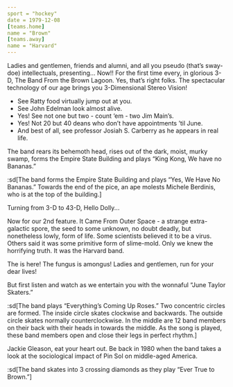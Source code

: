 ```yaml
---
sport = "hockey"
date = 1979-12-08
[teams.home]
name = "Brown"
[teams.away]
name = "Harvard"
---
```


Ladies and gentlemen, friends and alumni, and all you pseudo (that’s sway-doe) intellectuals, presenting... Now!! For the first time every, in glorious 3-D, The Band From the Brown Lagoon. Yes, that’s right folks. The spectacular technology of our age brings you 3-Dimensional Stereo Vision!

- See Ratty food virtually jump out at you.
- See John Edelman look almost alive.
- Yes! See not one but two - count ‘em - two Jim Main’s.
- Yes! Not 20 but 40 deans who don’t have appointments ’til June.
- And best of all, see professor Josiah S. Carberry as he appears in real life.

The band rears its behemoth head, rises out of the dark, moist, murky swamp, forms the Empire State Building and plays “King Kong, We have no Bananas.”

:sd[The band forms the Empire State Building and plays “Yes, We Have No Bananas.” Towards the end of the pice, an ape molests Michele Berdinis, who is at the top of the building.]

Turning from 3-D to 43-D, Hello Dolly...

Now for our 2nd feature. It Came From Outer Space - a strange extra-galactic spore, the seed to some unknown, no doubt deadly, but nonetheless lowly, form of life. Some scientists believed it to be a virus. Others said it was some primitive form of slime-mold. Only we knew the horrifying truth. It was the Harvard band.

The is here! The fungus is amongus! Ladies and gentlemen, run for your dear lives!

But first listen and watch as we entertain you with the wonnaful “June Taylor Skaters.”

:sd[The band plays “Everything’s Coming Up Roses.” Two concentric circles are formed. The inside circle skates clockwise and backwards. The outside circle skates normally counterclockwise. In the middle are 12 band members on their back with their heads in towards the middle. As the song is played, these band members open and close their legs in perfect rhythm.]

Jackie Gleason, eat your heart out. Be back in 1980 when the band takes a look at the sociological impact of Pin Sol on middle-aged America.

:sd[The band skates into 3 crossing diamonds as they play “Ever True to Brown.”]

